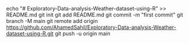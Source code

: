 
echo "# Exploratory-Data-analysis-Weather-dataset-using-R" >> README.md
git init
git add README.md
git commit -m "first commit"
git branch -M main
git remote add origin https://github.com/AhamedSahil/Exploratory-Data-analysis-Weather-dataset-using-R.git
git push -u origin main
